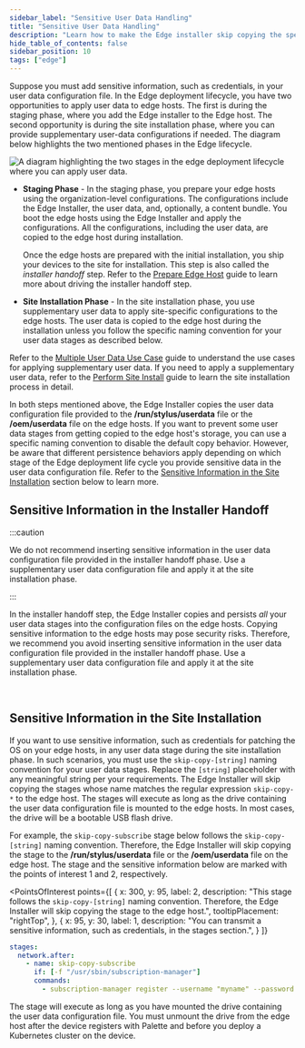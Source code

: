 ```yaml
---
sidebar_label: "Sensitive User Data Handling"
title: "Sensitive User Data Handling"
description: "Learn how to make the Edge installer skip copying the specific user data stages to the edge hosts so that you can use sensitive information in the user data stages."
hide_table_of_contents: false
sidebar_position: 10
tags: ["edge"]
---
```


Suppose you must add sensitive information, such as credentials, in your user data configuration file. In the Edge deployment lifecycle, you have two opportunities to apply user data to edge hosts. The first is during the staging phase, where you add the Edge installer to the Edge host. The second opportunity is during the site installation phase, where you can provide supplementary user-data configurations if needed. The diagram below highlights the two mentioned phases in the Edge lifecycle.

![A diagram highlighting the two stages in the edge deployment lifecycle where you can apply user data.](/edge_edge-configuration_cloud-init_user-data.png)

- **Staging Phase** - In the staging phase, you prepare your edge hosts using the organization-level configurations. The configurations include the Edge Installer, the user data, and, optionally, a content bundle. You boot the edge hosts using the Edge Installer and apply the configurations. All the configurations, including the user data, are copied to the edge host during installation.

  Once the edge hosts are prepared with the initial installation, you ship your devices to the site for installation. This step is also called the _installer handoff_ step. Refer to the [Prepare Edge Host](../site-deployment/stage.md#prepare-edge-host) guide to learn more about driving the installer handoff step.

- **Site Installation Phase** - In the site installation phase, you use supplementary user data to apply site-specific configurations to the edge hosts. The user data is copied to the edge host during the installation unless you follow the specific naming convention for your user data stages as described below.

Refer to the [Multiple User Data Use Case](../edgeforge-workflow/prepare-user-data.md#multiple-user-data-use-case) guide to understand the use cases for applying supplementary user data. If you need to apply a supplementary user data, refer to the [Perform Site Install](../site-deployment/site-installation/site-installation.md) guide to learn the site installation process in detail.

In both steps mentioned above, the Edge Installer copies the user data configuration file provided to the **/run/stylus/userdata** file or the **/oem/userdata** file on the edge hosts. If you want to prevent some user data stages from getting copied to the edge host's storage, you can use a specific naming convention to disable the default copy behavior. However, be aware that different persistence behaviors apply depending on which stage of the Edge deployment life cycle you provide sensitive data in the user data configuration file. Refer to the [Sensitive Information in the Site Installation](#sensitive-information-in-the-site-installation) section below to learn more.
<br />

## Sensitive Information in the Installer Handoff

:::caution

We do not recommend inserting sensitive information in the user data configuration file provided in the installer handoff phase. Use a supplementary user data configuration file and apply it at the site installation phase.

:::

In the installer handoff step, the Edge Installer copies and persists _all_ your user data stages into the configuration files on the edge hosts. Copying sensitive information to the edge hosts may pose security risks. Therefore, we recommend you avoid inserting sensitive information in the user data configuration file provided in the installer handoff phase. Use a supplementary user data configuration file and apply it at the site installation phase.

<br />

## Sensitive Information in the Site Installation

If you want to use sensitive information, such as credentials for patching the OS on your edge hosts, in any user data stage during the site installation phase. In such scenarios, you must use the `skip-copy-[string]` naming convention for your user data stages. Replace the `[string]` placeholder with any meaningful string per your requirements. The Edge Installer will skip copying the stages whose name matches the regular expression `skip-copy-*` to the edge host. The stages will execute as long as the drive containing the user data configuration file is mounted to the edge hosts. In most cases, the drive will be a bootable USB flash drive.

For example, the `skip-copy-subscribe` stage below follows the `skip-copy-[string]` naming convention. Therefore, the Edge Installer will skip copying the stage to the **/run/stylus/userdata** file or the **/oem/userdata** file on the edge host. The stage and the sensitive information below are marked with the points of interest 1 and 2, respectively.
<br />

<PointsOfInterest
points={[
{
x: 300,
y: 95,
label: 2,
description: "This stage follows the `skip-copy-[string]` naming convention. Therefore, the Edge Installer will skip copying the stage to the edge host.",
tooltipPlacement: "rightTop",
},
{
x: 95,
y: 30,
label: 1,
description: "You can transmit a sensitive information, such as credentials, in the stages section.",
}
]}

>

```yaml
stages:
  network.after:
    - name: skip-copy-subscribe
      if: [-f "/usr/sbin/subscription-manager"]
      commands:
        - subscription-manager register --username "myname" --password 'mypassword'
```

</PointsOfInterest>

The stage will execute as long as you have mounted the drive containing the user data configuration file. You must unmount the drive from the edge host after the device registers with Palette and before you deploy a Kubernetes cluster on the device.
